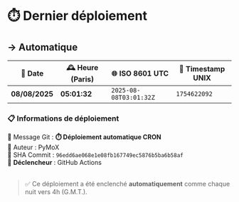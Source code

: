 # ⏱️ Dernier déploiement

## → Automatique

| 📅 Date        | 🕰️ Heure (Paris)       | 🌐 ISO 8601 UTC         | 🔢 Timestamp UNIX |
|----------------|------------------------|------------------------|--------------------|
| **08/08/2025**  | **05:01:32**        | `2025-08-08T03:01:32Z`   | `1754622092`       |

### 📋 Informations de déploiement

📝 Message Git : **⏱️ Déploiement automatique CRON**<br>
👤 Auteur : PyMoX<br>
🔁 SHA Commit : `96edd6ae068e1e08fb167749ec5876b5ba6b58af`<br>
🚀 **Déclencheur** : GitHub Actions
<br><br>
> ✅ Ce déploiement a été enclenché **automatiquement** comme chaque nuit vers 4h (G.M.T.).
